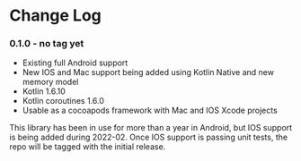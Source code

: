 # Change Log

### 0.1.0 - no tag yet

- Existing full Android support
- New IOS and Mac support being added using Kotlin Native and new memory model
- Kotlin 1.6.10
- Kotlin coroutines 1.6.0
- Usable as a cocoapods framework with Mac and IOS Xcode projects

This library has been in use for more than a year in Android, but IOS support is being added during 2022-02. Once IOS support is passing unit tests, the repo will be tagged with the initial release.